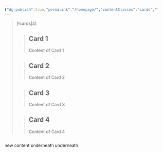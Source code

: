 ```yaml
---
{"dg-publish":true,"permalink":"/homepage/","contentClasses":"cards","tags":["gardenEntry"],"created":"2025-05-13T10:51:18.252+02:00","updated":"2025-05-13T11:38:30.542+02:00"}
---
```


>[!cards|4]
>>## Card 1
>>Content of Card 1
>
>>## Card 2
>>Content of Card 2
>
>>## Card 3
>>Content of Card 3
>
>>## Card 4
>>Content of Card 4

```

```
new content underneath underneath